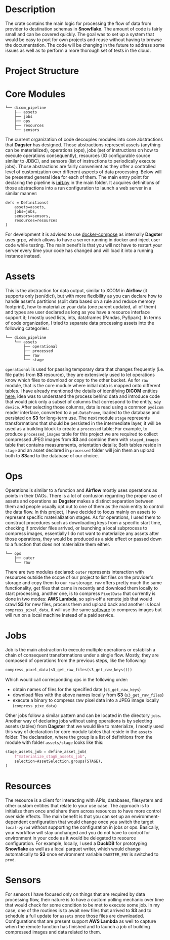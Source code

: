 # Description

The crate contains the main logic for processing the flow of data from provider to destination schemas in **Snowflake**. The amount of code is fairly small and can be covered quickly. The goal was to set up a system that would be easy to port for own projects and reuse without having to browse the documentation. The code will be changing in the future to address some issues as well as to perform a more thorough set of tests in the cloud.

# Project Structure

# Core Modules

```
└── dicom_pipeline
    ├── assets
    ├── jobs
    ├── ops
    ├── resources
    └── sensors
```

The current organization of code decouples modules into core abstractions that **Dagster** has designed. Those abstractions represent assets (anything can be materialized), operations (ops), jobs (set of instructions on how to execute operations consequently), resources (IO configurable source similar to JDBC), and sensors (list of instructions to periodically execute jobs). Those abstractions are fairly convenient as they offer a controlled level of customization over different aspects of data processing. Below will be presented general idea for each of them. The main entry point for declaring the pipeline is [**init**.py](./__init__.py) in the main folder. It acquires definitions of those abstractions into a run configuration to launch a web server in a similar manner:

```
defs = Definitions(
    assets=assets,
    jobs=jobs,
    sensors=sensors,
    resources=resources
)

```

For development it is advised to use [docker-compose](https://github.com/dagster-io/dagster/blob/1.5.6/examples/deploy_docker/docker-compose.yml) as internally **Dagster** uses grpc, which allows to have a server running in docker and inject user code while testing. The main benefit is that you will not have to restart your server every time your code has changed and will load it into a running instance instead.

# Assets

This is the abstraction for data output, similar to XCOM in **Airflow** (it supports only json/dict), but with more flexibility as you can declare how to handle asset's partitions (split data based on a rule and reduce memory footprint), how to materialize your data (one parent updated, all of them) and types are user declared as long as you have a resource interface support it; I mostly used lists, ints, dataframes (Pandas, PySpark). In terms of code organization, I tried to separate data processing assets into the following categories:

```
└── dicom_pipeline
    └── assets
        ├── operational
        ├── processed
        ├── raw
        └── stage
```

`operational` is used for passing temporary data that changes frequently (i.e. file paths from **S3** resource), they are extensively used to let operations know which files to download or copy to the other bucket. As for `raw` module, that is the core module where initial data is mapped onto different tables. I have already mentioned the details of identifying **DICOM** entities [here](../../../README.md#L21-L47), idea was to understand the process behind data and introduce code that would pick only a subset of columns that correspond to the entity, say `device`. After selecting those columns, data is read using a common `pydicom` reader interface, converted to a `pd.DataFrame`, loaded to the database and persisted on **S3** for long-term use. The next module `stage` represents transformations that should be persisted in the intermediate layer, it will be used as a building block to create a `processed` table; For example, to produce `processed_images` table for this project we are required to collect compressed JPEG images from **S3** and combine them with `staged_images` table that contains measurements, orientation details; Both tables reside in `stage` and an asset declared in `processed` folder will join them an upload both to **S3**and to the database of our choice.

# Ops

Operations is similar to a function and **Airflow** mostly uses operations as points in their DAGs. There is a lot of confusion regarding the proper use of assets and operations as **Dagster** makes a distinct separation between them and people usually opt out to one of them as the main entity to control the data flow. In this project, I have decided to focus mainly on assets to represent specific materialization stages. As for operations, I used them to construct procedures such as downloading keys from a specific start time, checking if provider files arrived, or launching a local subprocess to compress images, essentially I do not want to materialize any assets after those operations, they would be produced as a side effect or passed down to a function that does not materialize them either.

```
└── ops
    ├── outer
    └── raw
```

There are two modules declared: `outer` represents interaction with resources outside the scope of our project to list files on the provider's storage and copy them to our `raw` storage. `raw` offers pretty much the same functionality, get files that came in recently and download them locally to start processing, another one, is to compress `PixelData` that currently is done in two modes: **AWS Lambda**, so spin-off a remote job that would crawl **S3** for new files, process them and upload back and another is local `compress_pixel_data`, it will use the same [software](../../img-compressor/README.md) to compress images but will run on a local machine instead of a paid service.

# Jobs

Job is the main abstraction to execute multiple operations or establish a chain of consequent transformations under a single flow. Mostly, they are composed of operations from the previous steps, like the following:

```python
compress_pixel_data(s3_get_raw_files(s3_get_raw_keys()))
```

Which would call corresponding ops in the following order:

- obtain names of files for the specified date (`s3_get_raw_keys`)
- download files with the above names locally from **S3** (`s3_get_raw_files`)
- execute a binary to compress raw pixel data into a JPEG image locally (`compress_pixe_data`)

Other jobs follow a similar pattern and can be located in the directory `jobs`. Another way of declaring jobs without using operations is by selecting assets (tables) from **Dagster** that we would like to materialize, I mostly used this way of declaration for core module tables that reside in the `assets` folder. The declaration, where the group is a list of definitions from the module with folder `assets/stage` looks like this:

```python
stage_assets_job = define_asset_job(
	f"materialize_stagE_assets_job",
	selection=AssetSelection.groups(STAGE),
)
```

# Resources

The resource is a client for interacting with APIs, databases, filesystem and other custom entities that relate to your use case. The approach is to initialize them once and share them across resources to have more control over side effects. The main benefit is that you can set up an environment-dependent configuration that would change once you switch the target `local->prod` without supporting the configuration in jobs or ops. Basically, your workflow will stay unchanged and you do not have to control for environment in your code as it would be delegated to resource configuration. For example, locally, I used a **DuckDB** for prototyping **Snowflake** as well as a local parquet writer, which would change automatically to **S3** once environment variable `DAGSTER_ENV` is switched to `prod`.

# Sensors

For sensors I have focused only on things that are required by data processing flow, their nature is to have a custom polling mechanic over time that would check for some condition to be met to execute some job. In my case, one of the routines is to await new files that arrived to **S3** and to schedule a full update for `assets` once those files are downloaded. Configurations that are present support **AWS Lambda** as well to capture when the remote function has finished and to launch a job of building compressed images and data related to them.
